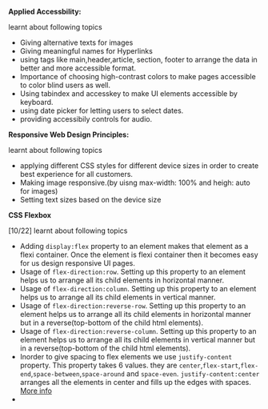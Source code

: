 



**Applied Accessbility:**

learnt about following topics
- Giving alternative texts for images
- Giving meaningful names for Hyperlinks
- using tags like main,header,article, section, footer to arrange the data in better and more accessible format.
- Importance of choosing high-contrast colors to make pages accessible to color blind users as well.
- Using tabindex and accesskey to make UI elements accessible by keyboard.
- using date picker for letting users to select dates.
- providing accessibily controls for audio.






**Responsive Web Design Principles:**

learnt about following topics
- applying different CSS styles for different device sizes in order to create best experience for all customers.
- Making image responsive.(by uisng max-width: 100% and heigh: auto for images)
- Setting text sizes based on the device size

**CSS Flexbox**

[10/22] learnt about following topics
 - Adding `display:flex` property to an element makes that element as a flexi container. Once the element is flexi container then it becomes easy for us design responsive UI pages.
 - Usage of `flex-direction:row`. Setting up this property to an element helps us to arrange all its child elements in horizontal manner. 
 - Usage of `flex-direction:column`. Setting up this property to an element helps us to arrange all its child elements in vertical manner.
 - Usage of `flex-direction:reverse-row`. Setting up this property to an element helps us to arrange all its child elements in horizontal manner but in a reverse(top-bottom of the child html elements). 
 - Usage of `flex-direction:reverse-column`. Setting up this property to an element helps us to arrange all its child elements in vertical manner but in a reverse(top-bottom of the child html elements). 
 - Inorder to give spacing to flex elements we use `justify-content` property. This property takes 6 values. they are `center`,`flex-start`,`flex-end`,`space-between`,`space-around` and `space-even`. `justify-content:center` arranges all the elements in center and fills up the edges with spaces.  [More info](https://www.freecodecamp.org/learn/responsive-web-design/css-flexbox/align-elements-using-the-justify-content-property)
  - 
